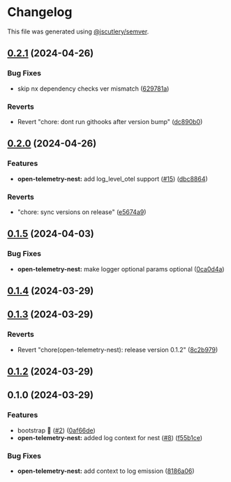 # Changelog

This file was generated using [@jscutlery/semver](https://github.com/jscutlery/semver).

## [0.2.1](https://github.com/zonneplan/open-telemetry-js/compare/open-telemetry-nest-0.2.0...open-telemetry-nest-0.2.1) (2024-04-26)


### Bug Fixes

* skip nx dependency checks ver mismatch ([629781a](https://github.com/zonneplan/open-telemetry-js/commit/629781a058fa86b891e66f2b3aecea2e41dc91a8))


### Reverts

* Revert "chore: dont run githooks after version bump" ([dc890b0](https://github.com/zonneplan/open-telemetry-js/commit/dc890b023fa6f2687fbf8040284d1428abe17b4f))

## [0.2.0](https://github.com/zonneplan/open-telemetry-js/compare/open-telemetry-nest-0.1.5...open-telemetry-nest-0.2.0) (2024-04-26)


### Features

* **open-telemetry-nest:** add log_level_otel support ([#15](https://github.com/zonneplan/open-telemetry-js/issues/15)) ([dbc8864](https://github.com/zonneplan/open-telemetry-js/commit/dbc8864c627b69225cc19cbdbbd9e2bccc74099a))


### Reverts

* "chore: sync versions on release" ([e5674a9](https://github.com/zonneplan/open-telemetry-js/commit/e5674a9a8fa11770adbd24c91d52b2965c677091))

## [0.1.5](https://github.com/zonneplan/open-telemetry-js/compare/open-telemetry-nest-0.1.4...open-telemetry-nest-0.1.5) (2024-04-03)


### Bug Fixes

* **open-telemetry-nest:** make logger optional params optional ([0ca0d4a](https://github.com/zonneplan/open-telemetry-js/commit/0ca0d4a61105051daa78770d950d8302bad6b2cd))

## [0.1.4](https://github.com/zonneplan/open-telemetry-js/compare/open-telemetry-nest-0.1.3...open-telemetry-nest-0.1.4) (2024-03-29)

## [0.1.3](https://github.com/zonneplan/open-telemetry-js/compare/open-telemetry-nest-0.1.2...open-telemetry-nest-0.1.3) (2024-03-29)


### Reverts

* Revert "chore(open-telemetry-nest): release version 0.1.2" ([8c2b979](https://github.com/zonneplan/open-telemetry-js/commit/8c2b979b9f8f5fc365b23fe1d7f2eeda5a850f77))

## [0.1.2](https://github.com/zonneplan/open-telemetry-js/compare/open-telemetry-nest-0.1.1...open-telemetry-nest-0.1.2) (2024-03-29)

## 0.1.0 (2024-03-29)


### Features

* bootstrap 🚀  ([#2](https://github.com/zonneplan/open-telemetry-js/issues/2)) ([0af66de](https://github.com/zonneplan/open-telemetry-js/commit/0af66de841a0ef27dcd6bc6246007fef809f6228))
* **open-telemetry-nest:** added log context for nest ([#8](https://github.com/zonneplan/open-telemetry-js/issues/8)) ([f55b1ce](https://github.com/zonneplan/open-telemetry-js/commit/f55b1ce31f7963682f16014f9ab2f1de32ed1fa9))


### Bug Fixes

* **open-telemetry-nest:** add context to log emission ([8186a06](https://github.com/zonneplan/open-telemetry-js/commit/8186a06329656b332015cf026196e07e02dc4b38))
